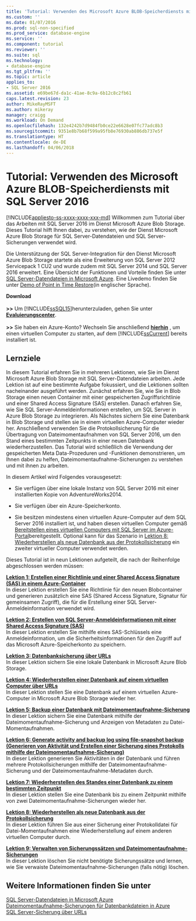 ```yaml
---
title: 'Tutorial: Verwenden des Microsoft Azure BLOB-Speicherdiensts mit SQL Server 2016 | Microsoft-Dokumentation'
ms.custom: ''
ms.date: 01/07/2016
ms.prod: sql-non-specified
ms.prod_service: database-engine
ms.service: ''
ms.component: tutorial
ms.reviewer: ''
ms.suite: sql
ms.technology:
- database-engine
ms.tgt_pltfrm: ''
ms.topic: article
applies_to:
- SQL Server 2016
ms.assetid: e69be67d-da1c-41ae-8c9a-6b12c8c2fb61
caps.latest.revision: 23
author: MikeRayMSFT
ms.author: mikeray
manager: craigg
ms.workload: On Demand
ms.openlocfilehash: 132e4242b7d9484fb0ce22e6628e07fc77adc8b3
ms.sourcegitcommit: 9351e8b7b68f599a95fb8e76930ab886db737e5f
ms.translationtype: HT
ms.contentlocale: de-DE
ms.lasthandoff: 04/06/2018
---
```

# <a name="tutorial-use-azure-blob-storage-service-with-sql-server-2016"></a>Tutorial: Verwenden des Microsoft Azure BLOB-Speicherdiensts mit SQL Server 2016
[!INCLUDE[appliesto-ss-xxxx-xxxx-xxx-md](../includes/appliesto-ss-xxxx-xxxx-xxx-md.md)]
Willkommen zum Tutorial über das Arbeiten mit SQL Server 2016 im Dienst Microsoft Azure Blob Storage. Dieses Tutorial hilft Ihnen dabei, zu verstehen, wie der Dienst Microsoft Azure Blob Storage für SQL Server-Datendateien und SQL Server-Sicherungen verwendet wird.  
  
Die Unterstützung der SQL Server-Integration für den Dienst Microsoft Azure Blob Storage startete als eine Erweiterung von SQL Server 2012 Servicepack 1 CU2 und wurde zudem mit SQL Server 2014 und SQL Server 2016 erweitert. Eine Übersicht der Funktionen und Vorteile finden Sie unter [SQL Server-Datendateien in Microsoft Azure](../relational-databases/databases/sql-server-data-files-in-microsoft-azure.md). Eine Livedemo finden Sie unter [Demo of Point in Time Restore](https://channel9.msdn.com/Blogs/Windows-Azure/File-Snapshot-Backups-Demo)(in englischer Sprache).  
  
  
**Download**<br /><br />**>>**  Um [!INCLUDE[ssSQL15](../includes/sssql15-md.md)]herunterzuladen, gehen Sie unter  **[Evaluierungscenter](https://www.microsoft.com/en-us/evalcenter/evaluate-sql-server-2016)**.<br /><br />**>>**  Sie haben ein Azure-Konto?  Wechseln Sie anschließend **[hierhin](https://azure.microsoft.com/en-us/services/virtual-machines/sql-server/)** , um einen virtuellen Computer zu starten, auf dem [!INCLUDE[ssCurrent](../includes/sscurrent-md.md)] bereits installiert ist.  
  
## <a name="what-you-will-learn"></a>Lernziele  
In diesem Tutorial erfahren Sie in mehreren Lektionen, wie Sie im Dienst Microsoft Azure Blob Storage mit SQL Server-Datendateien arbeiten. Jede Lektion ist auf eine bestimmte Aufgabe fokussiert, und die Lektionen sollten nacheinander ausgeführt werden. Zunächst erfahren Sie, wie Sie in Blob Storage einen neuen Container mit einer gespeicherten Zugriffsrichtlinie und einer Shared Access Signature (SAS) erstellen. Danach erfahren Sie, wie Sie SQL Server-Anmeldeinformationen erstellen, um SQL Server in Azure Blob Storage zu integrieren. Als Nächstes sichern Sie eine Datenbank in Blob Storage und stellen sie in einem virtuellen Azure-Computer wieder her. Anschließend verwenden Sie die Protokollsicherung für die Übertragung von Dateimomentaufnahmen von SQL Server 2016, um den Stand eines bestimmten Zeitpunkts in einer neuen Datenbank wiederherzustellen. Das Tutorial wird schließlich die Verwendung der gespeicherten Meta Data-Prozeduren und -Funktionen demonstrieren, um Ihnen dabei zu helfen, Dateimomentaufnahme-Sicherungen zu verstehen und mit ihnen zu arbeiten.  
  
In diesem Artikel wird Folgendes vorausgesetzt:  
  
-   Sie verfügen über eine lokale Instanz von SQL Server 2016 mit einer installierten Kopie von AdventureWorks2014.  
  
-   Sie verfügen über ein Azure-Speicherkonto.  
  
-   Sie besitzen mindestens einen virtuellen Azure-Computer auf dem SQL Server 2016 installiert ist, und haben diesen virtuellen Computer gemäß [Bereitstellen eines virtuellen Computers mit SQL Server im Azure-Portal](https://azure.microsoft.com/en-us/documentation/articles/virtual-machines-provision-sql-server/)bereitgestellt. Optional kann für das Szenario in [Lektion 8: Wiederherstellen als neue Datenbank aus der Protokollsicherung](../relational-databases/lesson-8-restore-as-new-database-from-log-backup.md) ein zweiter virtueller Computer verwendet werden.  
  
Dieses Tutorial ist in neun Lektionen aufgeteilt, die nach der Reihenfolge abgeschlossen werden müssen:  
  
**[Lektion 1: Erstellen einer Richtlinie und einer Shared Access Signature (SAS) in einem Azure-Container](../relational-databases/lesson-1-create-stored-access-policy-and-shared-access-signature.md)**  
In dieser Lektion erstellen Sie eine Richtlinie für den neuen Blobcontainer und generieren zusätzlich eine SAS (Shared Access Signature, Signatur für gemeinsamen Zugriff), die für die Erstellung einer SQL Server-Anmeldeinformation verwendet wird.  
  
**[Lektion 2: Erstellen von SQL Server-Anmeldeinformationen mit einer Shared Access Signature (SAS)](../relational-databases/lesson-2-create-a-sql-server-credential-using-a-shared-access-signature.md)**  
In dieser Lektion erstellen Sie mithilfe eines SAS-Schlüssels eine Anmeldeinformation, um die Sicherheitsinformationen für den Zugriff auf das Microsoft Azure-Speicherkonto zu speichern.  
  
**[Lektion 3: Datenbanksicherung über URLs](../relational-databases/lesson-3-database-backup-to-url.md)**  
In dieser Lektion sichern Sie eine lokale Datenbank in Microsoft Azure Blob Storage.  
  
**[Lektion 4: Wiederherstellen einer Datenbank auf einem virtuellen Computer über URLs](../relational-databases/lesson-4-restore-database-to-virtual-machine-from-url.md)**  
In dieser Lektion stellen Sie eine Datenbank auf einem virtuellen Azure-Computer in Microsoft Azure Blob Storage wieder her.  
  
**[Lektion 5: Backup einer Datenbank mit Dateimomentaufnahme-Sicherung](../relational-databases/lesson-5-backup-database-using-file-snapshot-backup.md)**  
In dieser Lektion sichern Sie eine Datenbank mithilfe der Dateimomentaufnahme-Sicherung und Anzeigen von Metadaten zu Datei-Momentaufnahmen.  
  
**[Lektion 6: Generate activity and backup log using file-snapshot backup (Generieren von Aktivität und Erstellen einer Sicherung eines Protokolls mithilfe der Dateimomentaufnahme-Sicherung)](../relational-databases/lesson-6-generate-activity-and-backup-log-using-file-snapshot-backup.md)**  
In dieser Lektion generieren Sie Aktivitäten in der Datenbank und führen mehrere Protokollsicherungen mithilfe der Dateimomentaufnahme-Sicherung und der Dateimomentaufnahme-Metadaten durch.  
  
**[Lektion 7: Wiederherstellen des Standes einer Datenbank zu einem bestimmten Zeitpunkt](../relational-databases/lesson-7-restore-a-database-to-a-point-in-time.md)**  
In dieser Lektion stellen Sie eine Datenbank bis zu einem Zeitpunkt mithilfe von zwei Dateimomentaufnahme-Sicherungen wieder her.  
  
**[Lektion 8: Wiederherstellen als neue Datenbank aus der Protokollsicherung](../relational-databases/lesson-8-restore-as-new-database-from-log-backup.md)**  
In dieser Lektion führen Sie aus einer Sicherung einer Protokolldatei für Datei-Momentaufnahmen eine Wiederherstellung auf einem anderen virtuellen Computer durch.  
  
**[Lektion 9: Verwalten von Sicherungssätzen und Dateimomentaufnahme-Sicherungen](../relational-databases/lesson-9-manage-backup-sets-and-file-snapshot-backups.md)**  
In dieser Lektion löschen Sie nicht benötigte Sicherungssätze und lernen, wie Sie verwaiste Dateimomentaufnahme-Sicherungen (falls nötig) löschen.  
  
## <a name="see-also"></a>Weitere Informationen finden Sie unter  
[SQL Server-Datendateien in Microsoft Azure](../relational-databases/databases/sql-server-data-files-in-microsoft-azure.md)  
[Dateimomentaufnahme-Sicherungen für Datenbankdateien in Azure](../relational-databases/backup-restore/file-snapshot-backups-for-database-files-in-azure.md)  
[SQL Server-Sicherung über URLs](../relational-databases/backup-restore/sql-server-backup-to-url.md)  
  
  
  

